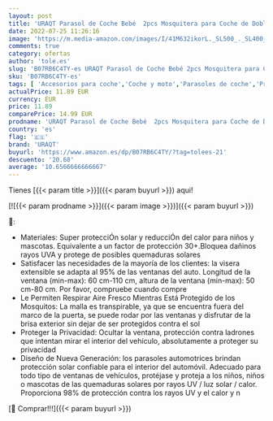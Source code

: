 ```yaml
---
layout: post
title: 'URAQT Parasol de Coche Bebé  2pcs Mosquitera para Coche de Doble Tejido para Boquear los Rayos UV y el Calor  Cortinas para Coche Fácil Instalación  para Sol para Coches para Bebe  Niños  Mascotas'
date: 2022-07-25 11:26:16
image: 'https://m.media-amazon.com/images/I/41M632ikorL._SL500_._SL400_.jpg'
comments: true
category: ofertas
author: 'tole.es'
slug: 'B07RB6C4TY-es URAQT Parasol de Coche Bebé 2pcs Mosquitera para Coche de...'
sku: 'B07RB6C4TY-es'
tags: [ 'Accesorios para coche','Coche y moto','Parasoles de coche','Protector solar lateral para coche','bebe','bebé','uraqt','🇪🇸', ]
actualPrice: 11.89 EUR
currency: EUR
price: 11.89
comparePrice: 14.99 EUR
prodname: 'URAQT Parasol de Coche Bebé  2pcs Mosquitera para Coche de Doble Tejido para Boquear los Rayos UV y el Calor  Cortinas para Coche Fácil Instalación  para Sol para Coches para Bebe  Niños  Mascotas'
country: 'es'
flag: '🇪🇸'
brand: 'URAQT'
buyurl: 'https://www.amazon.es/dp/B07RB6C4TY/?tag=tolees-21'
descuento: '20.68'
average: '10.6566666666667'
---
```


Tienes [{{< param title >}}]({{< param buyurl >}}) aqui!

[![{{< param prodname >}}]({{< param image >}})]({{< param buyurl >}})

🔎:

- Materiales: Super protecciÓn solar y reducciÓn del calor para niños y mascotas. Equivalente a un factor de protección 30+.Bloquea dañinos rayos UVA y protege de posibles quemaduras solares
- Satisfacer las necesidades de la mayoría de los clientes: la visera extensible se adapta al 95% de las ventanas del auto. Longitud de la ventana (min-max): 60 cm-110 cm, altura de la ventana (min-max): 50 cm-80 cm. Por favor, compruebe cuando compre
- Le Permiten Respirar Aire Fresco Mientras Está Protegido de los Mosquitos: La malla es transpirable, ya que se encuentra fuera del marco de la puerta, se puede rodar por las ventanas y disfrutar de la brisa exterior sin dejar de ser protegidos contra el sol
- Proteger la Privacidad: Ocultar la ventana, protección contra ladrones que intentan mirar el interior del vehículo, absolutamente a proteger su privacidad
- Diseño de Nueva Generación: los parasoles automotrices brindan protección solar confiable para el interior del automóvil. Adecuado para todo tipo de ventanas de vehículos, protéjase y proteja a los niños, niños o mascotas de las quemaduras solares por rayos UV / luz solar / calor. Proporciona 98% de protección contra los rayos UV y el calor y n

[🛒 Comprar!!!]({{< param buyurl >}})
